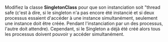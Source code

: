Modifiez la classe **SingletonClass** pour que son instanciation soit "thread safe (c'est à dire, si le singleton n'a pas encore été instancié et si deux processus essaient d'accéder à une instance simultanément, seulement une instance doit être créée. Pendant l'instanciation par un des processus, l'autre doit attendre). Cependant, si le Singleton a déjà été créé alors tous les processus doivent pouvoir y accéder simultanément.